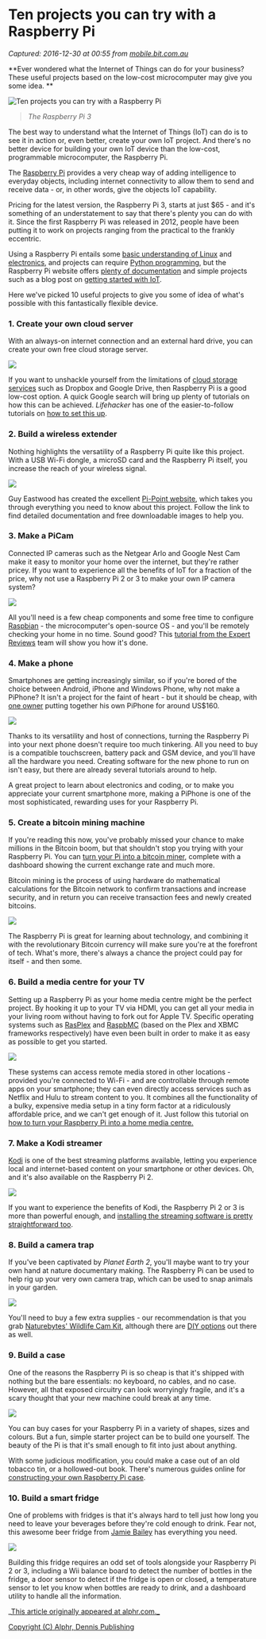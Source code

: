 # Ten projects you can try with a Raspberry Pi

_Captured: 2016-12-30 at 00:55 from [mobile.bit.com.au](http://mobile.bit.com.au/Guide/445888,ten-projects-you-can-try-with-a-raspberry-pi.aspx)_

**Ever wondered what the Internet of Things can do for your business? These useful projects based on the low-cost microcomputer may give you some idea. **

![Ten projects you can try with a Raspberry Pi](http://i.nextmedia.com.au/Utils/ImageResizer.ashx?n=http%3a%2f%2fi.nextmedia.com.au%2fFeatures%2fraspberry_pi_3_main.jpg&w=600)

> _The Raspberry Pi 3_

The best way to understand what the Internet of Things (IoT) can do is to see it in action or, even better, create your own IoT project. And there's no better device for building your own IoT device than the low-cost, programmable microcomputer, the Raspberry Pi.

The [Raspberry Pi](https://www.raspberrypi.org/) provides a very cheap way of adding intelligence to everyday objects, including internet connectivity to allow them to send and receive data - or, in other words, give the objects IoT capability.

Pricing for the latest version, the Raspberry Pi 3, starts at just $65 - and it's something of an understatement to say that there's plenty you can do with it. Since the first Raspberry Pi was released in 2012, people have been putting it to work on projects ranging from the practical to the frankly eccentric.

Using a Raspberry Pi entails some [basic understanding of Linux](https://www.raspberrypi.org/learning/software-guide/quickstart/) and [electronics](https://www.raspberrypi.org/learning/hardware-guide/), and projects can require [Python programming](https://www.raspberrypi.org/documentation/usage/python/), but the Raspberry Pi website offers [plenty of documentation](https://www.raspberrypi.org/help/) and simple projects such as a blog post on [getting started with IoT](https://www.raspberrypi.org/blog/getting-started-with-iot/).

Here we've picked 10 useful projects to give you some of idea of what's possible with this fantastically flexible device.

### 1\. Create your own cloud server

With an always-on internet connection and an external hard drive, you can create your own free cloud storage server.

![](http://i.nextmedia.com.au/Utils/ImageResizer.ashx?n=http%3a%2f%2fi.nextmedia.com.au%2fFeatures%2fbest_raspberry_pi_projects_cloud_server.jpg&c=0)

If you want to unshackle yourself from the limitations of [cloud storage services](http://www.alphr.com/features/389929/dropbox-vs-onedrive-vs-google-drive-whats-the-best-cloud-storage-service-of-2014) such as Dropbox and Google Drive, then Raspberry Pi is a good low-cost option. A quick Google search will bring up plenty of tutorials on how this can be achieved. _Lifehacker_ has one of the easier-to-follow tutorials on [how to set this up](http://lifehacker.com/5821145/how-to-set-up-a-file-syncing-dropbox-clone-you-control).

### 2\. Build a wireless extender

Nothing highlights the versatility of a Raspberry Pi quite like this project. With a USB Wi-Fi dongle, a microSD card and the Raspberry Pi itself, you increase the reach of your wireless signal.

![](http://i.nextmedia.com.au/Utils/ImageResizer.ashx?n=http%3a%2f%2fi.nextmedia.com.au%2fFeatures%2fraspberry_pi_projects_wireless_extender.jpg&c=0)

Guy Eastwood has created the excellent [Pi-Point website](http://www.pi-point.co.uk/), which takes you through everything you need to know about this project. Follow the link to find detailed documentation and free downloadable images to help you.

### 3\. Make a PiCam

Connected IP cameras such as the Netgear Arlo and Google Nest Cam make it easy to monitor your home over the internet, but they're rather pricey. If you want to experience all the benefits of IoT for a fraction of the price, why not use a Raspberry Pi 2 or 3 to make your own IP camera system?

![](http://i.nextmedia.com.au/Utils/ImageResizer.ashx?n=http%3a%2f%2fi.nextmedia.com.au%2fFeatures%2fraspberry-pi-cam.jpg&c=0)

All you'll need is a few cheap components and some free time to configure [Raspbian](https://www.raspbian.org/) - the microcomputer's open-source OS - and you'll be remotely checking your home in no time. Sound good? This [tutorial from the Expert Reviews](http://www.expertreviews.co.uk/video-cameras/ip-cameras/1401648/raspberry-pi-projects-make-a-cctv-security-camera-system) team will show you how it's done.

### 4\. Make a phone

Smartphones are getting increasingly similar, so if you're bored of the choice between Android, iPhone and Windows Phone, why not make a PiPhone? It isn't a project for the faint of heart - but it should be cheap, with [one owner](http://www.davidhunt.ie/piphone-a-raspberry-pi-based-smartphone/) putting together his own PiPhone for around US$160.

![](http://i.nextmedia.com.au/Utils/ImageResizer.ashx?n=http%3a%2f%2fi.nextmedia.com.au%2fFeatures%2fpiphone.jpg&c=0)

Thanks to its versatility and host of connections, turning the Raspberry Pi into your next phone doesn't require too much tinkering. All you need to buy is a compatible touchscreen, battery pack and GSM device, and you'll have all the hardware you need. Creating software for the new phone to run on isn't easy, but there are already several tutorials around to help.

A great project to learn about electronics and coding, or to make you appreciate your current smartphone more, making a PiPhone is one of the most sophisticated, rewarding uses for your Raspberry Pi.

### 5\. Create a bitcoin mining machine

If you're reading this now, you've probably missed your chance to make millions in the Bitcoin boom, but that shouldn't stop you trying with your Raspberry Pi. You can [turn your Pi into a bitcoin miner](https://learn.adafruit.com/piminer-raspberry-pi-bitcoin-miner/initial-setup-and-assembly), complete with a dashboard showing the current exchange rate and much more.

Bitcoin mining is the process of using hardware do mathematical calculations for the Bitcoin network to confirm transactions and increase security, and in return you can receive transaction fees and newly created bitcoins.

![](http://i.nextmedia.com.au/Utils/ImageResizer.ashx?n=http%3a%2f%2fi.nextmedia.com.au%2fFeatures%2fraspberry_pi_projects_bitcoin_miner.jpg&c=0)

The Raspberry Pi is great for learning about technology, and combining it with the revolutionary Bitcoin currency will make sure you're at the forefront of tech. What's more, there's always a chance the project could pay for itself - and then some.

### 6\. Build a media centre for your TV

Setting up a Raspberry Pi as your home media centre might be the perfect project. By hooking it up to your TV via HDMI, you can get all your media in your living room without having to fork out for Apple TV. Specific operating systems such as [RasPlex](http://www.rasplex.com/) and [RaspbMC](http://www.raspbmc.com/) (based on the Plex and XBMC frameworks respectively) have even been built in order to make it as easy as possible to get you started.

![](http://i.nextmedia.com.au/Utils/ImageResizer.ashx?n=http%3a%2f%2fi.nextmedia.com.au%2fFeatures%2fraspberry_pi_projects_media_centre.jpg&c=0)

These systems can access remote media stored in other locations - provided you're connected to Wi-Fi - and are controllable through remote apps on your smartphone; they can even directly access services such as Netflix and Hulu to stream content to you. It combines all the functionality of a bulky, expensive media setup in a tiny form factor at a ridiculously affordable price, and we can't get enough of it. Just follow this tutorial on [how to turn your Raspberry Pi into a home media centre.](http://www.alphr.com/media-centres/1000077/how-to-turn-a-raspberry-pi-into-a-home-media-centre-build-a-fully-functional)

### 7\. Make a Kodi streamer

[Kodi](http://www.alphr.com/technology/1002235/what-is-kodi) is one of the best streaming platforms available, letting you experience local and internet-based content on your smartphone or other devices. Oh, and it's also available on the Raspberry Pi 2.

![](http://i.nextmedia.com.au/Utils/ImageResizer.ashx?n=http%3a%2f%2fi.nextmedia.com.au%2fFeatures%2fkodi.jpg&c=0)

If you want to experience the benefits of Kodi, the Raspberry Pi 2 or 3 is more than powerful enough, and [installing the streaming software is pretty straightforward too](http://www.alphr.com/media-centres/1000077/how-to-turn-a-raspberry-pi-into-an-xbmc-media-center-build-a-fully-functional).

### 8\. Build a camera trap

If you've been captivated by _Planet Earth 2_, you'll maybe want to try your own hand at nature documentary making. The Raspberry Pi can be used to help rig up your very own camera trap, which can be used to snap animals in your garden.

![](http://i.nextmedia.com.au/Utils/ImageResizer.ashx?n=http%3a%2f%2fi.nextmedia.com.au%2fFeatures%2fraspberry_pi_projects_nature_trap.jpg&c=0)

You'll need to buy a few extra supplies - our recommendation is that you grab [Naturebytes' Wildlife Cam Kit](https://thepihut.com/products/naturebytes-wildlife-camera-kit), although there are [DIY options](http://jamie.ideasasylum.com/2014/09/building-raspberry-pi-camera-trap/) out there as well.

### 9\. Build a case

One of the reasons the Raspberry Pi is so cheap is that it's shipped with nothing but the bare essentials: no keyboard, no cables, and no case. However, all that exposed circuitry can look worryingly fragile, and it's a scary thought that your new machine could break at any time.

![](http://i.nextmedia.com.au/Utils/ImageResizer.ashx?n=http%3a%2f%2fi.nextmedia.com.au%2fFeatures%2fraspberry_pi_projects_case.jpg&c=0)

You can buy cases for your Raspberry Pi in a variety of shapes, sizes and colours. But a fun, simple starter project can be to build one yourself. The beauty of the Pi is that it's small enough to fit into just about anything.

With some judicious modification, you could make a case out of an old tobacco tin, or a hollowed-out book. There's numerous guides online for [constructing your own Raspberry Pi case](http://www.raspberrypi.org/forums/viewtopic.php?f=40&t=6424).

### 10\. Build a smart fridge

One of problems with fridges is that it's always hard to tell just how long you need to leave your beverages before they're cold enough to drink. Fear not, this awesome beer fridge from [Jamie Bailey](https://github.com/InitialState/beerfridge/wiki) has everything you need.

![](http://i.nextmedia.com.au/Utils/ImageResizer.ashx?n=http%3a%2f%2fi.nextmedia.com.au%2fFeatures%2fraspberry_pi_beer_fridge.jpg&c=0)

Building this fridge requires an odd set of tools alongside your Raspberry Pi 2 or 3, including a Wii balance board to detect the number of bottles in the fridge, a door sensor to detect if the fridge is open or closed, a temperature sensor to let you know when bottles are ready to drink, and a dashboard utility to handle all the information.

_[This article originally appeared at alphr.com._](http://www.alphr.com/raspberry-pi/raspberry-pi-2/1000043/raspberry-pi-3-19-of-the-best-projects-you-can-try-with-the)

[Copyright (C) Alphr, Dennis Publishing](http://www.alphr.com)
